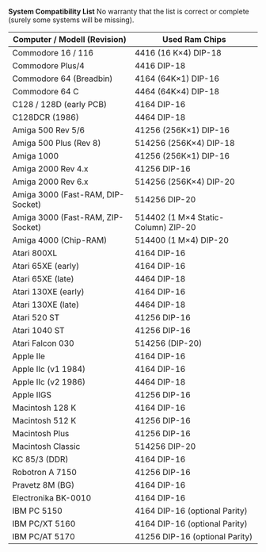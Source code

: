 **System Compatibility List**
No warranty that the list is correct or complete (surely some systems will be missing). 

| Computer / Modell (Revision)      | Used Ram Chips |
| --------------------------------- | --------------------------|
| Commodore 16 / 116                | 4416 (16 K×4) DIP-18 |
| Commodore Plus/4                  | 4416 DIP-18 |
| Commodore 64 (Breadbin)           | 4164 (64K×1) DIP-16 |
| Commodore 64 C                    | 4464 (64K×4) DIP-18 |
| C128 / 128D (early PCB)           | 4164 DIP-16 |
| C128DCR (1986)                    | 4464 DIP-18 |
|Amiga 500 Rev 5/6	                | 41256 (256K×1) DIP-16 |
|Amiga 500 Plus (Rev 8)	            | 514256 (256K×4) DIP-18 |
| Amiga 1000                        | 41256 (256K×1) DIP-16 |
| Amiga 2000 Rev 4.x                | 41256 DIP-16 |
| Amiga 2000 Rev 6.x                | 514256 (256K×4) DIP-20 |
| Amiga 3000 (Fast-RAM, DIP-Socket) | 514256 DIP-20 |
| Amiga 3000 (Fast-RAM, ZIP-Socket) | 514402 (1 M×4 Static-Column) ZIP-20 |
| Amiga 4000 (Chip-RAM)             | 514400 (1 M×4) DIP-20 |
| Atari 800XL                       | 4164 DIP-16 |
| Atari 65XE (early)                | 4164 DIP-16 |
| Atari 65XE (late)                | 4464 DIP-18 |
| Atari 130XE (early)               | 4164 DIP-16 |
| Atari 130XE (late)               | 4464 DIP-18 |
| Atari 520 ST                      | 41256 DIP-16 |
| Atari 1040 ST                     | 41256 DIP-16 |
| Atari Falcon 030                  | 514256 (DIP-20) |
| Apple IIe                         | 4164 DIP-16 |
| Apple IIc (v1 1984)               | 4164 DIP-16 |
| Apple IIc (v2 1986)               | 4464 DIP-18 |
| Apple IIGS                        | 41256 DIP-16 |
| Macintosh 128 K                   | 4164 DIP-16 |
| Macintosh 512 K                   | 41256 DIP-16 |
| Macintosh Plus | 41256 DIP-16 |
| Macintosh Classic | 514256 DIP-20 |
| KC 85/3 (DDR)                     | 4164 DIP-16 |
| Robotron A 7150                   | 41256 DIP-16 |
| Pravetz 8M (BG)                   | 4164 DIP-16 |
| Electronika BK-0010               | 4164 DIP-16  |
| IBM PC 5150                       | 4164 DIP-16 (optional Parity) |
| IBM PC/XT 5160                    | 4164 DIP-16 (optional Parity) |
| IBM PC/AT 5170                    | 41256 DIP-16 (optional Parity) |
